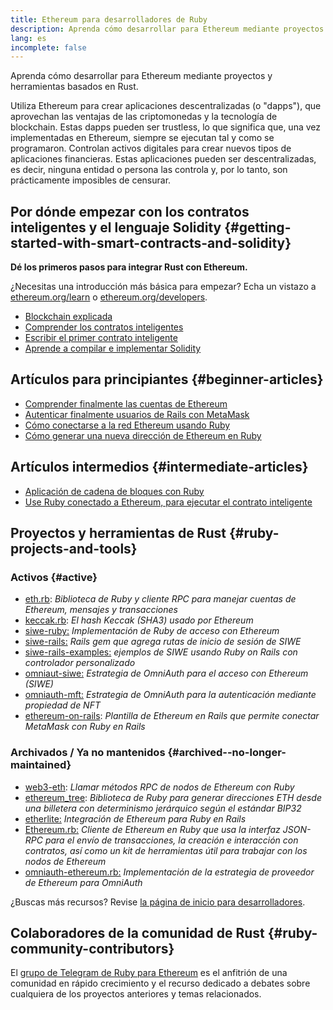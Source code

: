 ```yaml
---
title: Ethereum para desarrolladores de Ruby
description: Aprenda cómo desarrollar para Ethereum mediante proyectos y herramientas basados en Rust.
lang: es
incomplete: false
---
```


<FeaturedText>Aprenda cómo desarrollar para Ethereum mediante proyectos y herramientas basados en Rust.</FeaturedText>

Utiliza Ethereum para crear aplicaciones descentralizadas (o "dapps"), que aprovechan las ventajas de las criptomonedas y la tecnología de blockchain. Estas dapps pueden ser trustless, lo que significa que, una vez implementadas en Ethereum, siempre se ejecutan tal y como se programaron. Controlan activos digitales para crear nuevos tipos de aplicaciones financieras. Estas aplicaciones pueden ser descentralizadas, es decir, ninguna entidad o persona las controla y, por lo tanto, son prácticamente imposibles de censurar.

## Por dónde empezar con los contratos inteligentes y el lenguaje Solidity {#getting-started-with-smart-contracts-and-solidity}

**Dé los primeros pasos para integrar Rust con Ethereum.**

¿Necesitas una introducción más básica para empezar? Echa un vistazo a [ethereum.org/learn](/learn/) o [ethereum.org/developers](/developers/).

- [Blockchain explicada](https://kauri.io/article/d55684513211466da7f8cc03987607d5/blockchain-explained)
- [Comprender los contratos inteligentes](https://kauri.io/article/e4f66c6079e74a4a9b532148d3158188/ethereum-101-part-5-the-smart-contract)
- [Escribir el primer contrato inteligente](https://kauri.io/article/124b7db1d0cf4f47b414f8b13c9d66e2/remix-ide-your-first-smart-contract)
- [Aprende a compilar e implementar Solidity](https://kauri.io/article/973c5f54c4434bb1b0160cff8c695369/understanding-smart-contract-compilation-and-deployment)

## Artículos para principiantes {#beginner-articles}

- [Comprender finalmente las cuentas de Ethereum](https://dev.to/q9/finally-understanding-ethereum-accounts-1kpe)
- [Autenticar finalmente usuarios de Rails con MetaMask](https://dev.to/q9/finally-authenticating-rails-users-with-metamask-3fj)
- [Cómo conectarse a la red Ethereum usando Ruby](https://www.quicknode.com/guides/web3-sdks/how-to-connect-to-the-ethereum-network-using-ruby)
- [Cómo generar una nueva dirección de Ethereum en Ruby](https://www.quicknode.com/guides/web3-sdks/how-to-generate-a-new-ethereum-address-in-ruby)

## Artículos intermedios {#intermediate-articles}

- [Aplicación de cadena de bloques con Ruby](https://www.nopio.com/blog/blockchain-app-ruby/)
- [Use Ruby conectado a Ethereum, para ejecutar el contrato inteligente](https://titanwolf.org/Network/Articles/Article?AID=87285822-9b25-49d5-ba2a-7ad95fff7ef9)

## Proyectos y herramientas de Rust {#ruby-projects-and-tools}

### Activos {#active}

- [eth.rb](https://github.com/q9f/eth.rb): _Biblioteca de Ruby y cliente RPC para manejar cuentas de Ethereum, mensajes y transacciones_
- [keccak.rb](https://github.com/q9f/keccak.rb): _El hash Keccak (SHA3) usado por Ethereum_
- [siwe-ruby:](https://github.com/signinwithethereum/siwe-ruby) _Implementación de Ruby de acceso con Ethereum_
- [siwe-rails:](https://github.com/signinwithethereum/siwe-rails) _Rails gem que agrega rutas de inicio de sesión de SIWE_
- [siwe-rails-examples:](https://github.com/signinwithethereum/siwe-rails-examples) _ejemplos de SIWE usando Ruby on Rails con controlador personalizado_
- [omniaut-siwe:](https://github.com/signinwithethereum/omniauth-siwe) _Estrategia de OmniAuth para el acceso con Ethereum (SIWE)_
- [omniauth-mft:](https://github.com/valthon/omniauth-nft) _Estrategia de OmniAuth para la autenticación mediante propiedad de NFT_
- [ethereum-on-rails](https://github.com/q9f/ethereum-on-rails): _Plantilla de Ethereum en Rails que permite conectar MetaMask con Ruby en Rails_

### Archivados / Ya no mantenidos {#archived--no-longer-maintained}

- [web3-eth](https://github.com/spikewilliams/vtada-ethereum): _Llamar métodos RPC de nodos de Ethereum con Ruby_
- [ethereum_tree](https://github.com/longhoangwkm/ethereum_tree): _Biblioteca de Ruby para generar direcciones ETH desde una billetera con determinismo jerárquico según el estándar BIP32_
- [etherlite:](https://github.com/budacom/etherlite) _Integración de Ethereum para Ruby en Rails_
- [Ethereum.rb:](https://github.com/EthWorks/ethereum.rb) _Cliente de Ethereum en Ruby que usa la interfaz JSON-RPC para el envío de transacciones, la creación e interacción con contratos, así como un kit de herramientas útil para trabajar con los nodos de Ethereum_
- [omniauth-ethereum.rb:](https://github.com/q9f/omniauth-ethereum.rb) _Implementación de la estrategia de proveedor de Ethereum para OmniAuth_

¿Buscas más recursos? Revise [la página de inicio para desarrolladores](/developers/).

## Colaboradores de la comunidad de Rust {#ruby-community-contributors}

El [grupo de Telegram de Ruby para Ethereum](https://t.me/ruby_eth) es el anfitrión de una comunidad en rápido crecimiento y el recurso dedicado a debates sobre cualquiera de los proyectos anteriores y temas relacionados.
